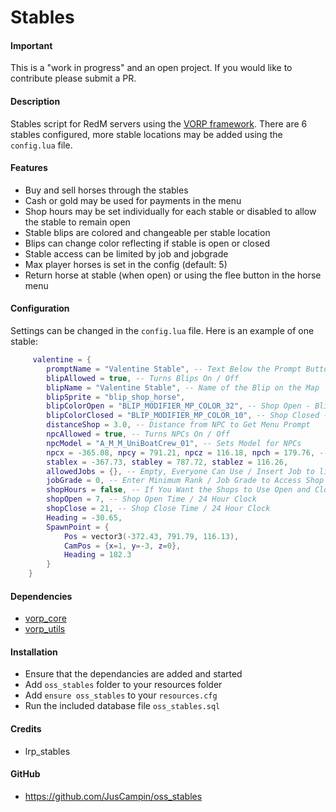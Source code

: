 # Stables

#### Important
This is a "work in progress" and an open project. If you would like to contribute please submit a PR.

#### Description
Stables script for RedM servers using the [VORP framework](https://github.com/VORPCORE). There are 6 stables configured, more stable locations may be added using the `config.lua` file.

#### Features
- Buy and sell horses through the stables
- Cash or gold may be used for payments in the menu
- Shop hours may be set individually for each stable or disabled to allow the stable to remain open
- Stable blips are colored and changeable per stable location
- Blips can change color reflecting if stable is open or closed
- Stable access can be limited by job and jobgrade
- Max player horses is set in the config (default: 5)
- Return horse at stable (when open) or using the flee button in the horse menu

#### Configuration
Settings can be changed in the `config.lua` file. Here is an example of one stable:
```lua
     valentine = {
        promptName = "Valentine Stable", -- Text Below the Prompt Button
        blipAllowed = true, -- Turns Blips On / Off
        blipName = "Valentine Stable", -- Name of the Blip on the Map
        blipSprite = "blip_shop_horse",
        blipColorOpen = "BLIP_MODIFIER_MP_COLOR_32", -- Shop Open - Blip Colors Shown Below
        blipColorClosed = "BLIP_MODIFIER_MP_COLOR_10", -- Shop Closed - Blip Colors Shown Below
        distanceShop = 3.0, -- Distance from NPC to Get Menu Prompt
        npcAllowed = true, -- Turns NPCs On / Off
        npcModel = "A_M_M_UniBoatCrew_01", -- Sets Model for NPCs
        npcx = -365.08, npcy = 791.21, npcz = 116.18, npch = 179.76, -- Location for NPC
		stablex = -367.73, stabley = 787.72, stablez = 116.26,
        allowedJobs = {}, -- Empty, Everyone Can Use / Insert Job to limit access - ex. "police"
        jobGrade = 0, -- Enter Minimum Rank / Job Grade to Access Shop
        shopHours = false, -- If You Want the Shops to Use Open and Closed Hours
        shopOpen = 7, -- Shop Open Time / 24 Hour Clock
        shopClose = 21, -- Shop Close Time / 24 Hour Clock
        Heading = -30.65,
		SpawnPoint = {
			Pos = vector3(-372.43, 791.79, 116.13),
			CamPos = {x=1, y=-3, z=0},
			Heading = 182.3
        }
    }
```

#### Dependencies
- [vorp_core](https://github.com/VORPCORE/vorp-core-lua)
- [vorp_utils](https://github.com/VORPCORE/vorp_utils)

#### Installation
- Ensure that the dependancies are added and started
- Add `oss_stables` folder to your resources folder
- Add `ensure oss_stables` to your `resources.cfg`
- Run the included database file `oss_stables.sql`

#### Credits
- lrp_stables

#### GitHub
- https://github.com/JusCampin/oss_stables